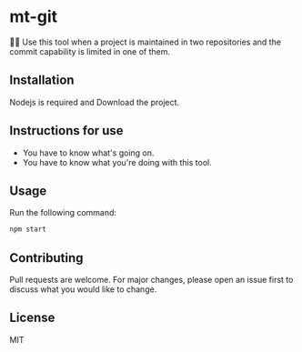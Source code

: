 # mt-git
🫵🏻 Use this tool when a project is maintained in two repositories and the commit capability is limited in one of them.

## Installation
Nodejs is required and Download the project.

## Instructions for use
- You have to know what's going on.
- You have to know what you're doing with this tool.

## Usage
Run the following command:
```bash
npm start
```

## Contributing
Pull requests are welcome. For major changes, please open an issue first to discuss what you would like to change.

## License
MIT
